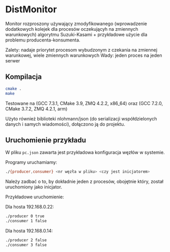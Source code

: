# DistMonitor

Monitor rozproszony używający zmodyfikowanego (wprowadzenie dodatkowych kolejek dla procesów oczekującyh na zmiennych warunkowych) algorytmu Suzuki-Kasami + przykładowe użycie dla problemu producenta-konsumenta.

Zalety: nadaje priorytet procesom wybudzonym z czekania na zmiennej warunkowej, wiele zmiennych warunkowych
Wady: jeden proces na jeden serwer


## Kompilacja

```sh
cmake .
make
```

Testowane na (GCC 7.3.1, CMake 3.9, ZMQ 4.2.2, x86_64) oraz (GCC 7.2.0, CMake 3.7.2, ZMQ 4.2.1, arm)
 
 Użyto również biblioteki nlohmann/json (do serializacji współdzielonych danych i samych wiadomości), dołączono ją do projektu.

## Uruchomienie przykładu

W pliku `pc.json` zawarta jest przykładowa konfiguracja węzłów w systemie.

Programy uruchamiamy:

```bash
./{producer,consumer} <nr węzła w pliku> <czy jest inicjatorem>
```

Należy zadbać o to, by dokładnie jeden z procesów, obojętnie który, został uruchomiony jako
inicjator.

Przykładowe uruchomienie:

Dla hosta 192.168.0.22:
```bash
./producer 0 true
./consumer 1 false
```

Dla hosta 192.168.0.14:
```bash
./producer 2 false
./consumer 3 false
```

